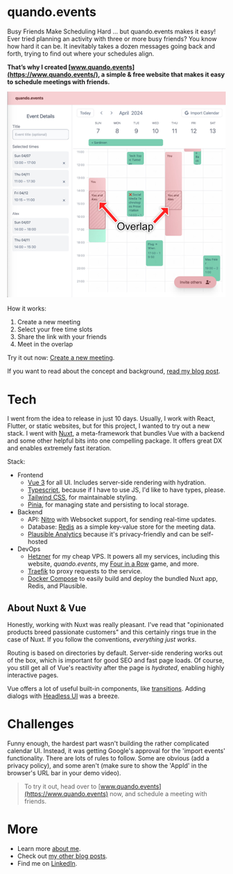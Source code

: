 # quando.events

Busy Friends Make Scheduling Hard ... but quando.events makes it easy!
Ever tried planning an activity with three or more busy friends? You know how hard it can be. It inevitably takes a dozen messages going back and forth, trying to find out where your schedules align.

**That’s why I created [www.quando.events](https://www.quando.events/), a simple & free website that makes it easy to schedule meetings with friends.**

![Screenshot of the quando.events calendar view](readme/screenshot-1-arrows.jpg)

How it works:

1. Create a new meeting
2. Select your free time slots
3. Share the link with your friends
4. Meet in the overlap

Try it out now: [Create a new meeting](https://www.quando.events).

If you want to read about the concept and background, [read my blog post](https://filippo-orru.com/blog/busy-friends-make-scheduling-hard/).

# Tech

I went from the idea to release in just 10 days. Usually, I work with React, Flutter, or static websites, but for this project, I wanted to try out a new stack. I went with [Nuxt](https://nuxt.com), a meta-framework that bundles Vue with a backend and some other helpful bits into one compelling package. It offers great DX and enables extremely fast iteration.

Stack:
- Frontend
    - [Vue 3](https://vuejs.org/) for all UI. Includes server-side rendering with hydration.
    - [Typescript](https://typescriptlang.org), because if I have to use JS, I'd like to have types, please.
    - [Tailwind CSS](https://tailwindcss.com), for maintainable styling.
    - [Pinia](https://pinia.vuejs.org/), for managing state and persisting to local storage.
- Backend
    - API: [Nitro](https://nitro.unjs.io) with Websocket support, for sending real-time updates.
    - Database: [Redis](https://redis.io/) as a simple key-value store for the meeting data.
    - [Plausible Analytics](https://plausible.io/) because it's privacy-friendly and can be self-hosted
- DevOps
    - [Hetzner](https://www.hetzner.com/cloud/) for my cheap VPS. It powers all my services, including this website, *quando.events*, my [Four in a Row](https://filippo-orru.com/blog/four-in-a-row) game, and more.
    - [Traefik](https://traefik.io/traefik/) to proxy requests to the service.
    - [Docker Compose](https://docs.docker.com/compose/) to easily build and deploy the bundled Nuxt app, Redis, and Plausible.

## About Nuxt & Vue
Honestly, working with Nuxt was really pleasant. I've read that "opinionated products breed passionate customers" and this certainly rings true in the case of Nuxt. If you follow the conventions, *everything just works*.

Routing is based on directories by default. Server-side rendering works out of the box, which is important for good SEO and fast page loads. Of course, you still get all of Vue's reactivity after the page is *hydrated*, enabling highly interactive pages. 

Vue offers a lot of useful built-in components, like [transitions](vuejs.org/guide/built-ins/transition). Adding dialogs with [Headless UI](headlessui.com/vue/dialog) was a breeze.


# Challenges
Funny enough, the hardest part wasn't building the rather complicated calendar UI. Instead, it was getting Google's approval for the 'import events' functionality. There are lots of rules to follow. Some are obvious (add a privacy policy), and some aren't (make sure to show the 'AppId' in the browser's URL bar in your demo video).

> To try it out, head over to [www.quando.events](https://www.quando.events) now, and schedule a meeting with friends.

# More
- Learn more [about me](https://filippo-orru.com/about-me).
- Check out [my other blog posts](https://filippo-orru.com/blog/).
- Find me on [LinkedIn](https://linkedin.com/in/filippo-orru).